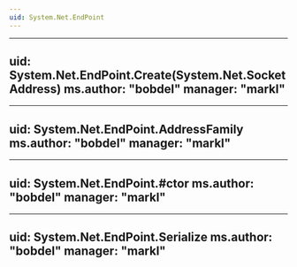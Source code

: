 ```yaml
---
uid: System.Net.EndPoint
---
```


---
uid: System.Net.EndPoint.Create(System.Net.SocketAddress)
ms.author: "bobdel"
manager: "markl"
---

---
uid: System.Net.EndPoint.AddressFamily
ms.author: "bobdel"
manager: "markl"
---

---
uid: System.Net.EndPoint.#ctor
ms.author: "bobdel"
manager: "markl"
---

---
uid: System.Net.EndPoint.Serialize
ms.author: "bobdel"
manager: "markl"
---
